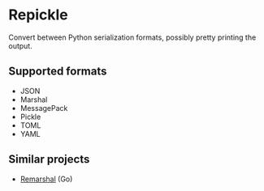 # Repickle
Convert between Python serialization formats, possibly pretty printing
the output.

## Supported formats
* JSON
* Marshal
* MessagePack
* Pickle
* TOML
* YAML

## Similar projects
* [Remarshal](https://github.com/dbohdan/remarshal) (Go)
